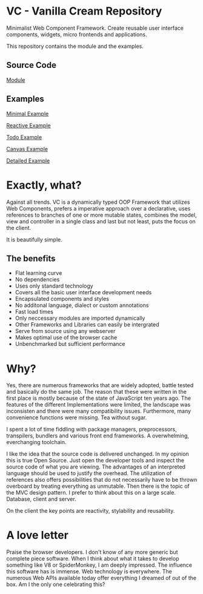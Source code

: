 # VC - Vanilla Cream Repository
Minimalist Web Component Framework. Create reusable user interface components, widgets, micro frontends and applications.

This repository contains the module and the examples.

## Source Code

[Module](vc/README.md)

## Examples

[Minimal Example](example-minimal.html)

[Reactive Example](example-reactive.html)

[Todo Example](example-todo.html)

[Canvas Example](example-canvas.html)

[Detailed Example](example-detailed.html)


# Exactly, what?
Against all trends. VC is a dynamically typed OOP Framework that utilizes Web Components, prefers a imperative approach over a declarative, uses references to branches of one or more mutable states, combines the model, view and controller in a single class and last but not least, puts the focus on the client.

It is beautifully simple.


## The benefits
* Flat learning curve
* No dependencies
* Uses only standard technology
* Covers all the basic user interface development needs
* Encapsulated components and styles
* No additonal language, dialect or custom annotations
* Fast load times
* Only neccessary modules are imported dynamically
* Other Frameworks and Libraries can easily be intergrated
* Serve from source using any webserver
* Makes optimal use of the browser cache
* Unbenchmarked but sufficient performance



# Why?
Yes, there are numerous frameworks that are widely adopted, battle tested and  basically do the same job. The reason that these were written in the first place is mostly because of the state of JavaScript ten years ago. The features of the different Implementations were limited, the landscape was inconsisten and there were many compatibility issues. Furthermore, many convenience functions were missing. Tea without sugar.

I spent a lot of time fiddling with package managers, preprocessors, transpilers, bundlers and various front end frameworks. A overwhelming, everchanging toolchain.

I like the idea that the source code is delivered unchanged. In my opinion this is true Open Source. Just open the developer tools and inspect the source code of what you are viewing. The advantages of an interpreted language should be used to justify the overhead. The utilization of references also offers possibilities that do not necessarily have to be thrown overboard by treating everything as unmutable. Then there is the topic of the MVC design pattern. I prefer to think about this on a large scale. Database, client and server. 

On the client the key points are reactivity, stylability and reusability.

# A love letter
Praise the browser developers. I don't know of any more generic but complete piece software. When I think about what it takes to develop something like V8 or SpiderMonkey, I am deeply impressed. The influence this software has is immense. Web technology is everywhere. The numerous Web APIs available today offer everything I dreamed of out of the box. Am I the only one celebrating this? 

